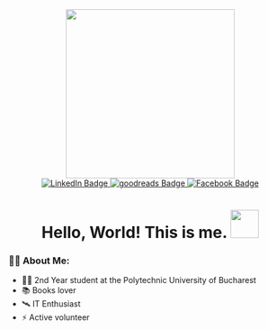 <div id="header" align="center">
  <img src="https://64.media.tumblr.com/a0327431d3a28ea89ce3c7fb7a6b5899/tumblr_op5wogT62C1wo8ldmo1_500.gifv" width="300"/>
  
  <div id="badges">
    <a href="https://www.linkedin.com/in/alexandra-liferi-0b1361206/">
      <img src="https://img.shields.io/badge/LinkedIn-blue?style=for-the-badge&logo=linkedin&logoColor=white" alt="LinkedIn Badge"/>
    </a>    
     <a href="https://www.goodreads.com/user/show/43559274-ela">
      <img src="https://img.shields.io/badge/Goodreads-gray?style=for-the-badge&logo=goodreads&logoColor=white" alt="goodreads Badge"/>
    </a>  
    <a href="https://www.facebook.com/Liferi.Alexandra.Elena">
      <img src="https://img.shields.io/badge/Facebook-blue?style=for-the-badge&logo=facebook&logoColor=white" alt="Facebook Badge"/>
    </a>
    <h1>
      Hello, World! This is me. 
      <img src="https://i.pinimg.com/originals/cf/72/34/cf72349b20d04ebb047141bc851e9cc9.png" width="50px"/>
    </h1>
  </div>
</div>





  
### 👨‍💻 About Me:

- 👷‍♂️	2nd Year student at the Polytechnic University of Bucharest
- 📚 Books lover
- 🛰️ IT Enthusiast 
- ⚡ Active volunteer 
  



